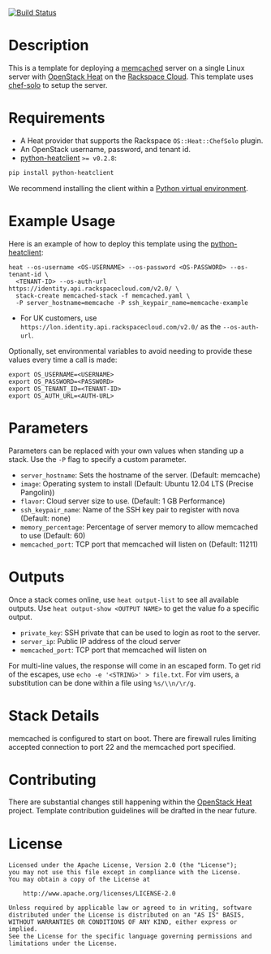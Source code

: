 [![Build Status](https://travis-ci.org/rackspace-orchestration-templates/memcached.svg?branch=master)](https://travis-ci.org/rackspace-orchestration-templates/memcached)

Description
===========

This is a template for deploying a [memcached](http://memcached.org/) server
on a single Linux server with [OpenStack
Heat](https://wiki.openstack.org/wiki/Heat) on the [Rackspace
Cloud](http://www.rackspace.com/cloud/). This template uses
[chef-solo](http://docs.opscode.com/chef_solo.html) to setup the server.

Requirements
============
* A Heat provider that supports the Rackspace `OS::Heat::ChefSolo` plugin.
* An OpenStack username, password, and tenant id.
* [python-heatclient](https://github.com/openstack/python-heatclient)
`>= v0.2.8`:

```bash
pip install python-heatclient
```

We recommend installing the client within a [Python virtual
environment](http://www.virtualenv.org/).

Example Usage
=============
Here is an example of how to deploy this template using the
[python-heatclient](https://github.com/openstack/python-heatclient):

```
heat --os-username <OS-USERNAME> --os-password <OS-PASSWORD> --os-tenant-id \
  <TENANT-ID> --os-auth-url https://identity.api.rackspacecloud.com/v2.0/ \
  stack-create memcached-stack -f memcached.yaml \
  -P server_hostname=memcache -P ssh_keypair_name=memcache-example
```

* For UK customers, use `https://lon.identity.api.rackspacecloud.com/v2.0/` as
the `--os-auth-url`.

Optionally, set environmental variables to avoid needing to provide these
values every time a call is made:

```
export OS_USERNAME=<USERNAME>
export OS_PASSWORD=<PASSWORD>
export OS_TENANT_ID=<TENANT-ID>
export OS_AUTH_URL=<AUTH-URL>
```

Parameters
==========
Parameters can be replaced with your own values when standing up a stack. Use
the `-P` flag to specify a custom parameter.

* `server_hostname`: Sets the hostname of the server. (Default: memcache)
* `image`: Operating system to install (Default: Ubuntu 12.04 LTS (Precise
  Pangolin))
* `flavor`: Cloud server size to use. (Default: 1 GB Performance)
* `ssh_keypair_name`: Name of the SSH key pair to register with nova (Default:
  none)
* `memory_percentage`: Percentage of server memory to allow memcached to use (Default: 60)
* `memcached_port`: TCP port that memcached will listen on (Default: 11211)

Outputs
=======
Once a stack comes online, use `heat output-list` to see all available outputs.
Use `heat output-show <OUTPUT NAME>` to get the value fo a specific output.

* `private_key`: SSH private that can be used to login as root to the server.
* `server_ip`: Public IP address of the cloud server
* `memcached_port`: TCP port that memcached will listen on

For multi-line values, the response will come in an escaped form. To get rid of
the escapes, use `echo -e '<STRING>' > file.txt`. For vim users, a substitution
can be done within a file using `%s/\\n/\r/g`.

Stack Details
=============
memcached is configured to start on boot. There are firewall rules limiting
accepted connection to port 22 and the memcached port specified.

Contributing
============
There are substantial changes still happening within the [OpenStack
Heat](https://wiki.openstack.org/wiki/Heat) project. Template contribution
guidelines will be drafted in the near future.

License
=======
```
Licensed under the Apache License, Version 2.0 (the "License");
you may not use this file except in compliance with the License.
You may obtain a copy of the License at

    http://www.apache.org/licenses/LICENSE-2.0

Unless required by applicable law or agreed to in writing, software
distributed under the License is distributed on an "AS IS" BASIS,
WITHOUT WARRANTIES OR CONDITIONS OF ANY KIND, either express or implied.
See the License for the specific language governing permissions and
limitations under the License.
```
